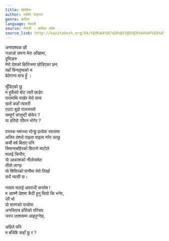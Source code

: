 ```yaml
---
title: देशबिना
author: ज्योति जङ्गल
genre: कविता
language: नेपाली
source: नेपाली - कविता कोश
source_link: http://kavitakosh.org/kk/%E0%A4%9C%E0%A5%8D%E0%A4%AF%E0%A5%8B%E0%A4%A4%E0%A4%BF_%E0%A4%9C%E0%A4%99%E0%A5%8D%E0%A4%97%E0%A4%B2
---
```


अनावश्यक छौ  
नआओ सपना मेरा आँखामा,  
दृष्टिहरु  
मेरो देशको क्षितिजमा छोडिएका छन्  
यहाँ विनादृष्यको म  
बेठेगाना मात्र हुँ ।  
   
चुँडिएको छु  
म हुर्केको बोट त्यतै छाडेर  
पातमाथि राखेर मेरो सत्व  
खसें कहाँ त्यसरी  
एउटा बूढो पातजस्तो  
सम्पूर्ण सन्तुष्टी बोकेर ?  
या हरियो जीवन भोगेर ?  
   
वयस्क नमज्जा भोग्छु प्रत्येक स्वासमा  
अतित दंशले पाइला पाइला मरेर चल्छु  
कयौं वर्ष बिताए पनि  
सिमानाबहिरको बिरानो माटोले  
मलाई चिन्दैन,  
यो आकाशको नीलोसमेत  
तीतो लाग्छ  
यो शिविरको पानीमा मेरो तिर्खा  
सधैं प्यासी छ।  
   
नसता मलाई अपराधी सन्तोष !  
म आफ्नै देशमा कैदी हुनु थियो कि भनेर,  
धेरै भो  
यो शरणको पासोमा  
अनस्तित्व हाँसेको परिचय  
जरुर लाशसम्म आइपुग्नेछ,  
    
अहिले पनि  
म बाँचेकै कहाँ छु र ?
